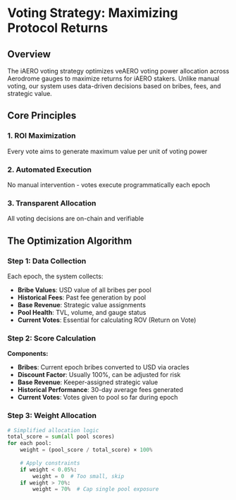 # Voting Strategy: Maximizing Protocol Returns

## Overview

The iAERO voting strategy optimizes veAERO voting power allocation across Aerodrome gauges to maximize returns for iAERO stakers. Unlike manual voting, our system uses data-driven decisions based on bribes, fees, and strategic value.

## Core Principles

### 1. ROI Maximization
Every vote aims to generate maximum value per unit of voting power

### 2. Automated Execution
No manual intervention - votes execute programmatically each epoch

### 3. Transparent Allocation
All voting decisions are on-chain and verifiable

## The Optimization Algorithm

### Step 1: Data Collection
Each epoch, the system collects:
- **Bribe Values**: USD value of all bribes per pool
- **Historical Fees**: Past fee generation by pool
- **Base Revenue**: Strategic value assignments
- **Pool Health**: TVL, volume, and gauge status
- **Current Votes**: Essential for calculating ROV (Return on Vote)

### Step 2: Score Calculation

**Components:**
- **Bribes**: Current epoch bribes converted to USD via oracles
- **Discount Factor**: Usually 100%, can be adjusted for risk
- **Base Revenue**: Keeper-assigned strategic value
- **Historical Performance**: 30-day average fees generated
- **Current Votes**: Votes given to pool so far during epoch

### Step 3: Weight Allocation

```python
# Simplified allocation logic
total_score = sum(all pool scores)
for each pool:
    weight = (pool_score / total_score) × 100%
    
    # Apply constraints
    if weight < 0.05%:
        weight = 0  # Too small, skip
    if weight > 70%:
        weight = 70%  # Cap single pool exposure
